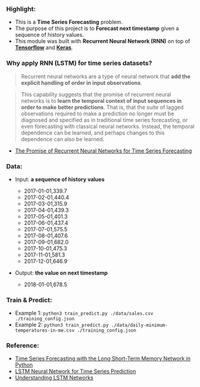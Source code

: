 ### Highlight:
- This is a **Time Series Forecasting** problem.
- The purpose of this project is to **Forecast next timestamp** given a sequence of history values.
- This module was built with **Recurrent Neural Network (RNN)** on top of **[Tensorflow](https://github.com/tensorflow/tensorflow)** and **[Keras](https://github.com/keras-team/keras)**.

### Why apply RNN (LSTM) for time series datasets?

> Recurrent neural networks are a type of neural network that **add the explicit handling of order in input observations**.

> This capability suggests that the promise of recurrent neural networks is to **learn the temporal context of input sequences in order to make better predictions**. That is, that the suite of lagged observations required to make a prediction no longer must be diagnosed and specified as in traditional time series forecasting, or even forecasting with classical neural networks. Instead, the temporal dependence can be learned, and perhaps changes to this dependence can also be learned.

- [The Promise of Recurrent Neural Networks for Time Series Forecasting](https://machinelearningmastery.com/promise-recurrent-neural-networks-time-series-forecasting/)

### Data:
- Input: **a sequence of history values**
  - 2017-01-01,339.7
  - 2017-02-01,440.4
  - 2017-03-01,315.9
  - 2017-04-01,439.3
  - 2017-05-01,401.3
  - 2017-06-01,437.4
  - 2017-07-01,575.5
  - 2017-08-01,407.6
  - 2017-09-01,682.0
  - 2017-10-01,475.3
  - 2017-11-01,581.3
  - 2017-12-01,646.9

- Output: **the value on next timestamp**
  - 2018-01-01,678.5

### Train & Predict:
- Example 1: ```python3 train_predict.py ./data/sales.csv ./training_config.json```
- Example 2: ```python3 train_predict.py ./data/daily-minimum-temperatures-in-me.csv ./training_config.json ```

### Reference:
- [Time Series Forecasting with the Long Short-Term Memory Network in Python](https://machinelearningmastery.com/time-series-forecasting-long-short-term-memory-network-python/)
- [LSTM Neural Network for Time Series Prediction](http://www.jakob-aungiers.com/articles/a/LSTM-Neural-Network-for-Time-Series-Prediction)
- [Understanding LSTM Networks](http://colah.github.io/posts/2015-08-Understanding-LSTMs/)
